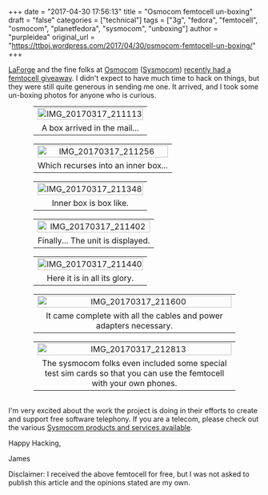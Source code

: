 +++
date = "2017-04-30 17:56:13"
title = "Osmocom femtocell un-boxing"
draft = "false"
categories = ["technical"]
tags = ["3g", "fedora", "femtocell", "osmocom", "planetfedora", "sysmocom", "unboxing"]
author = "purpleidea"
original_url = "https://ttboj.wordpress.com/2017/04/30/osmocom-femtocell-un-boxing/"
+++

<a href="https://twitter.com/LaF0rge">LaForge</a> and the fine folks at <a href="https://osmocom.org/">Osmocom</a> (<a href="https://www.sysmocom.de/">Sysmocom</a>) <a href="https://osmocom.org/news/62">recently had a femtocell giveaway</a>. I didn't expect to have much time to hack on things, but they were still quite generous in sending me one. It arrived, and I took some un-boxing photos for anyone who is curious.

<table style="text-align:center; width:80%; margin:0 auto;"><tr><td><a href="IMG_20170317_211113.jpg"><img class="alignnone size-full wp-image-2064" src="IMG_20170317_211113.jpg" alt="IMG_20170317_211113" width="100%" height="100%" /></a></td></tr><tr><td>A box arrived in the mail...</td></tr></table></br />

<table style="text-align:center; width:80%; margin:0 auto;"><tr><td><a href="IMG_20170317_211256.jpg"><img class="alignnone size-full wp-image-2065" src="IMG_20170317_211256.jpg" alt="IMG_20170317_211256" width="100%" height="100%" /></a></td></tr><tr><td>Which recurses into an inner box...</td></tr></table></br />

<table style="text-align:center; width:80%; margin:0 auto;"><tr><td><a href="IMG_20170317_211348.jpg"><img class="alignnone size-full wp-image-2066" src="IMG_20170317_211348.jpg" alt="IMG_20170317_211348" width="100%" height="100%" /></a></td></tr><tr><td>Inner box is box like.</td></tr></table></br />

<table style="text-align:center; width:80%; margin:0 auto;"><tr><td><a href="IMG_20170317_211402.jpg"><img class="alignnone size-full wp-image-2067" src="IMG_20170317_211402.jpg" alt="IMG_20170317_211402" width="100%" height="100%" /></a></td></tr><tr><td>Finally... The unit is displayed.</td></tr></table></br />

<table style="text-align:center; width:80%; margin:0 auto;"><tr><td><a href="IMG_20170317_211440.jpg"><img class="alignnone size-full wp-image-2068" src="IMG_20170317_211440.jpg" alt="IMG_20170317_211440" width="100%" height="100%" /></a></td></tr><tr><td>Here it is in all its glory.</td></tr></table></br />

<table style="text-align:center; width:80%; margin:0 auto;"><tr><td><a href="IMG_20170317_211600.jpg"><img class="alignnone size-full wp-image-2069" src="IMG_20170317_211600.jpg" alt="IMG_20170317_211600" width="100%" height="100%" /></a></td></tr><tr><td>It came complete with all the cables and power adapters necessary.</td></tr></table></br />

<table style="text-align:center; width:80%; margin:0 auto;"><tr><td><a href="IMG_20170317_212813.jpg"><img class="alignnone size-full wp-image-2070" src="IMG_20170317_212813.jpg" alt="IMG_20170317_212813" width="100%" height="100%" /></a></td></tr><tr><td>The sysmocom folks even included some special test sim cards so that you can use the femtocell with your own phones.</td></tr></table></br />

I'm very excited about the work the project is doing in their efforts to create and support free software telephony. If you are a telecom, please check out the various <a href="https://www.sysmocom.de/">Sysmocom products and services available</a>.

Happy Hacking,

James

Disclaimer: I received the above femtocell for free, but I was not asked to publish this article and the opinions stated are my own.


